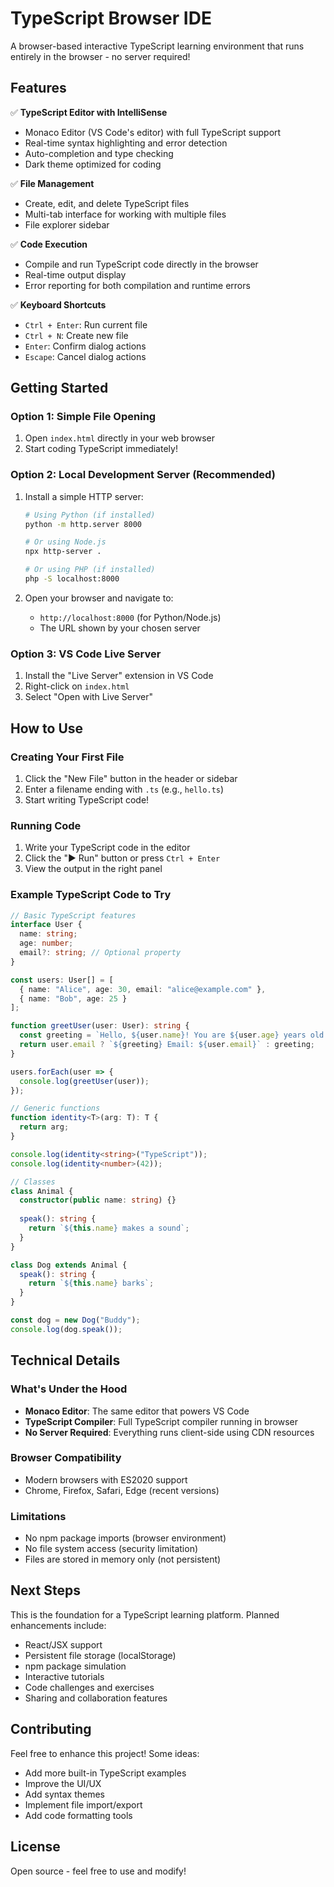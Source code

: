 # TypeScript Browser IDE

A browser-based interactive TypeScript learning environment that runs entirely in the browser - no server required!

## Features

✅ **TypeScript Editor with IntelliSense**
- Monaco Editor (VS Code's editor) with full TypeScript support
- Real-time syntax highlighting and error detection
- Auto-completion and type checking
- Dark theme optimized for coding

✅ **File Management**
- Create, edit, and delete TypeScript files
- Multi-tab interface for working with multiple files
- File explorer sidebar

✅ **Code Execution**
- Compile and run TypeScript code directly in the browser
- Real-time output display
- Error reporting for both compilation and runtime errors

✅ **Keyboard Shortcuts**
- `Ctrl + Enter`: Run current file
- `Ctrl + N`: Create new file
- `Enter`: Confirm dialog actions
- `Escape`: Cancel dialog actions

## Getting Started

### Option 1: Simple File Opening
1. Open `index.html` directly in your web browser
2. Start coding TypeScript immediately!

### Option 2: Local Development Server (Recommended)
1. Install a simple HTTP server:
   ```bash
   # Using Python (if installed)
   python -m http.server 8000
   
   # Or using Node.js
   npx http-server .
   
   # Or using PHP (if installed)
   php -S localhost:8000
   ```

2. Open your browser and navigate to:
   - `http://localhost:8000` (for Python/Node.js)
   - The URL shown by your chosen server

### Option 3: VS Code Live Server
1. Install the "Live Server" extension in VS Code
2. Right-click on `index.html`
3. Select "Open with Live Server"

## How to Use

### Creating Your First File
1. Click the "New File" button in the header or sidebar
2. Enter a filename ending with `.ts` (e.g., `hello.ts`)
3. Start writing TypeScript code!

### Running Code
1. Write your TypeScript code in the editor
2. Click the "▶ Run" button or press `Ctrl + Enter`
3. View the output in the right panel

### Example TypeScript Code to Try

```typescript
// Basic TypeScript features
interface User {
  name: string;
  age: number;
  email?: string; // Optional property
}

const users: User[] = [
  { name: "Alice", age: 30, email: "alice@example.com" },
  { name: "Bob", age: 25 }
];

function greetUser(user: User): string {
  const greeting = `Hello, ${user.name}! You are ${user.age} years old.`;
  return user.email ? `${greeting} Email: ${user.email}` : greeting;
}

users.forEach(user => {
  console.log(greetUser(user));
});

// Generic functions
function identity<T>(arg: T): T {
  return arg;
}

console.log(identity<string>("TypeScript"));
console.log(identity<number>(42));

// Classes
class Animal {
  constructor(public name: string) {}
  
  speak(): string {
    return `${this.name} makes a sound`;
  }
}

class Dog extends Animal {
  speak(): string {
    return `${this.name} barks`;
  }
}

const dog = new Dog("Buddy");
console.log(dog.speak());
```

## Technical Details

### What's Under the Hood
- **Monaco Editor**: The same editor that powers VS Code
- **TypeScript Compiler**: Full TypeScript compiler running in browser
- **No Server Required**: Everything runs client-side using CDN resources

### Browser Compatibility
- Modern browsers with ES2020 support
- Chrome, Firefox, Safari, Edge (recent versions)

### Limitations
- No npm package imports (browser environment)
- No file system access (security limitation)
- Files are stored in memory only (not persistent)

## Next Steps

This is the foundation for a TypeScript learning platform. Planned enhancements include:
- React/JSX support
- Persistent file storage (localStorage)
- npm package simulation
- Interactive tutorials
- Code challenges and exercises
- Sharing and collaboration features

## Contributing

Feel free to enhance this project! Some ideas:
- Add more built-in TypeScript examples
- Improve the UI/UX
- Add syntax themes
- Implement file import/export
- Add code formatting tools

## License

Open source - feel free to use and modify! 